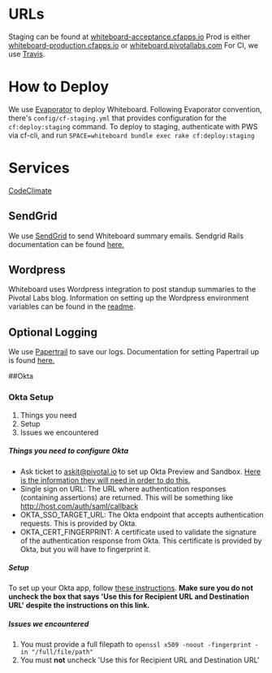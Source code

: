 # URLs
Staging can be found at [whiteboard-acceptance.cfapps.io](whiteboard-acceptance.cfapps.io)
Prod is either [whiteboard-production.cfapps.io](whiteboard-production.cfapps.io) or [whiteboard.pivotallabs.com](whiteboard.pivotallabs.com)
For CI, we use [Travis](https://travis-ci.org/pivotal/whiteboard).

# How to Deploy
We use [Evaporator](https://github.com/pivotal/evaporator) to deploy Whiteboard.
Following Evaporator convention, there's `config/cf-staging.yml` that provides configuration for the `cf:deploy:staging` command. 
To deploy to staging, authenticate with PWS via cf-cli, and run `SPACE=whiteboard bundle exec rake cf:deploy:staging`

# Services
[CodeClimate](https://codeclimate.com/)

## SendGrid
We use [SendGrid](http://sendgrid.com) to send Whiteboard summary emails. Sendgrid Rails documentation can be found
[here.](https://sendgrid.com/docs/Integrate/Frameworks/rubyonrails.html)

## Wordpress
Whiteboard uses Wordpress integration to post standup summaries to the Pivotal Labs blog. Information on setting up the
Wordpress environment variables can be found in the [readme](./README.md).

## Optional Logging
We use [Papertrail](http://papertrail.com) to save our logs. Documentation for setting Papertrail up is found 
[here.](http://docs.run.pivotal.io/devguide/services/log-management-thirdparty-svc.html#papertrail)

##Okta
### Okta Setup
1. Things you need
1. Setup
1. Issues we encountered
##### Things you need to configure Okta
- Ask ticket to askit@pivotal.io to set up Okta Preview and Sandbox. [Here is the information they will need in order to do this.](https://sites.google.com/a/pivotal.io/pivotal-it/pivotal-single-sign-on/request-an-okta-app-integration)
- Single sign on URL: The URL where authentication responses (containing assertions) are returned. This will be something like http://host.com/auth/saml/callback
- OKTA_SSO_TARGET_URL: The Okta endpoint that accepts authentication requests. This is provided by Okta.
- OKTA_CERT_FINGERPRINT: A certificate used to validate the signature of the authentication response from Okta. This certificate is provided by Okta, but you will have to fingerprint it.
##### Setup
To set up your Okta app, follow [these instructions](https://sites.google.com/a/pivotal.io/pivotal-it/pivotal-single-sign-on/configuring-new-apps-for-saml-via-okta). __Make sure you do not uncheck the box that says 'Use this for Recipient URL and Destination URL' despite the instructions on this link.__

##### Issues we encountered
1. You must provide a full filepath to `openssl x509 -noout -fingerprint -in "/full/file/path"`
1. You must __not__ uncheck 'Use this for Recipient URL and Destination URL'
